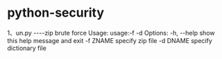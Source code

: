 # python-security

1、un.py  ----zip brute force
Usage: usage:-f <zipfile> -d <dictionary>
Options:
  -h, --help  show this help message and exit
  -f ZNAME    specify zip file
  -d DNAME    specify dictionary file
